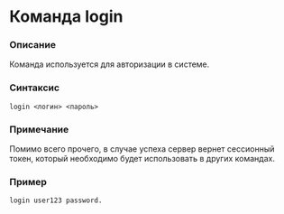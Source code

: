 # Команда login

### Описание
Команда используется для авторизации в системе.

### Cинтаксис
```
login <логин> <пароль>
```

### Примечание
Помимо всего прочего, в случае успеха сервер вернет сессионный токен,
который необходимо будет использовать в других командах.

### Пример
```
login user123 password.
```